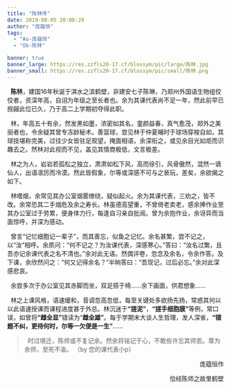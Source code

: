 ```yaml
---
title: "陈林传"
date: 2019-08-05 20:08:29
author: "庞蕴恒"
tags: 
  - "Au-庞蕴恒"
  - "Ob-陈林"

banner: true
banner_large: https://res.zzfls20-17.cf/blossym/pic/large/陈林.jpg
banner_small: https://res.zzfls20-17.cf/blossym/pic/small/陈林.png
---
```



<p>&nbsp; <strong>陈林</strong>，建国16年秋诞于淇水之滨鹤壁，非建安七子陈琳，乃郑州外国语生物组佼佼者，资深年高，自诩为年级之至长者也。余为其课代表尚不足一年，然此前早已觊觎此位已久，乃于高二上学期初夺得此职。</p>
<p>&nbsp; 林，年高五十有余，然发黑如墨，浓密如其名，童颜益春，真气愈茂，郑外之美丽者也，令余疑其曾专冻龄秘术。善篮球，尝见林于仲夏晡时于球场穿梭自如，其球技堪称完美，过往少女皆驻足观望，掩面相语，余深衔之，或见余目光如炬而识趣去之。然林对此视而不见，盖见其情商极低，文言极差。</p>
<p>&nbsp; 林之为人，岩岩若孤松之独立，肃肃如松下风，高而徐引，风骨傲然，混然一谪仙人，出语凛厉而冷漠。然此皆假象，尔等或深感不可与之亵玩，差矣，余欲揭之如下。</p>
<p>&nbsp; 林嗜烟，余常见其办公室烟雾缭绕，疑似起火。余为其课代表，三劝之，皆不改。余常恐其二手烟危及余之寿长。林虽德高望重，不曾倚老卖老，感余捧作业至其办公室过于劳累，便身体力行，每逢自习亲自批阅。曾为余抱作业，余讶异而当面惊呼，并深为感动。</p>
<p>&nbsp; 曾言&ldquo;记忆细胞记一辈子&rdquo;，而其善忘，似鱼之记忆。余名甚繁，尝不记之，以&ldquo;汝&rdquo;相呼。余质问：&ldquo;何不记之？为汝课代表，深感寒心。&rdquo;答曰：&ldquo;汝名过繁，且吾亦记余课代表之名不清也。&rdquo;余对此无语。然偶评卷，忽念及余名，令余作答。及下课，余欣然问之：&ldquo;何又记得余名？&rdquo;半晌答曰：&ldquo;吾现记，过后必忘。&rdquo;余对此深感悲哀。</p>
<p>&nbsp; 余尝多次于办公室见其赤脚而坐，双足搭于椅&hellip;&hellip;余下画面，供君想象&hellip;&hellip;</p>
<p>&nbsp; 林之上课风格，语速缓和，音调忽高忽低，每至关键处多欲扬先扬，常惑其何以以此语速授课而课程进度甚于外总。林沉迷于<strong>&ldquo;搓泥&rdquo;</strong>，<strong>&ldquo;搓手细胞膜&rdquo;</strong>等例，常口误，如曾将<strong>&ldquo;雌全显&rdquo;</strong>错读为&ldquo;<strong>雌全雄&rdquo;</strong>。每于学期末大谈人生哲理，发人深省，<strong>&ldquo;错题不纠，更待何时，尔等一欠便是一生&rdquo;</strong>&hellip;&hellip;</p>
<blockquote>
<p>&nbsp; 时过境迁，陈师或不复记余。然余将铭记于心，不敢些许忘其师恩。尊为余师，至死不渝。 （by 您的课代表小p）</p>
</blockquote>
<p style="text-align: right;">庞蕴恒作</p>
<p style="text-align: right;">恰经陈师之故里鹤壁</p>